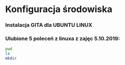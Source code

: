 # Konfiguracja środowiska 

### Instalacja GITA dla UBUNTU LINUX

### Ulubione 5 poleceń z linuxa z zajęc 5.10.2019:
```sh
pwd
ls
mkdir
```
